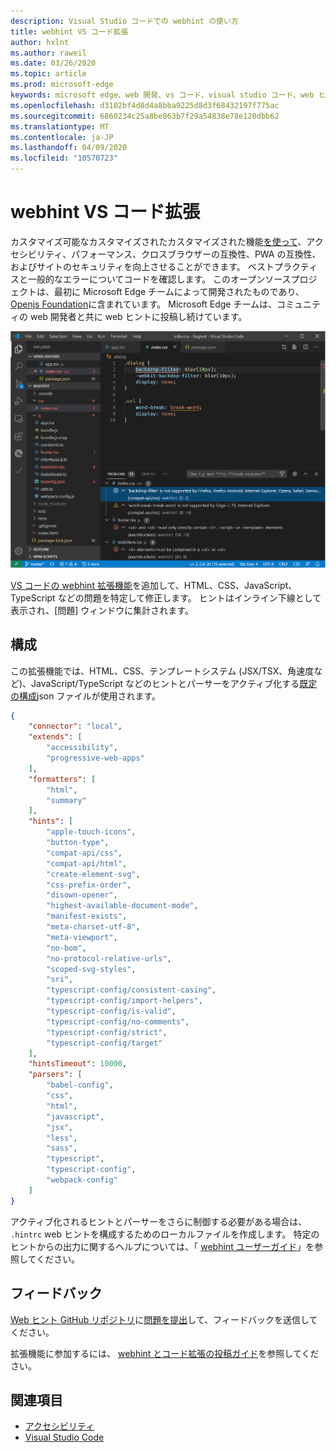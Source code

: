 ```yaml
---
description: Visual Studio コードでの webhint の使い方
title: webhint VS コード拡張
author: hxlnt
ms.author: raweil
ms.date: 03/26/2020
ms.topic: article
ms.prod: microsoft-edge
keywords: microsoft edge、web 開発、vs コード、visual studio コード、web ヒント
ms.openlocfilehash: d3102bf4d8d4a8bba9225d8d3f68432197f775ac
ms.sourcegitcommit: 6860234c25a8be863b7f29a54838e78e120dbb62
ms.translationtype: MT
ms.contentlocale: ja-JP
ms.lasthandoff: 04/09/2020
ms.locfileid: "10570723"
---
```

# webhint VS コード拡張

カスタマイズ可能なカスタマイズされたカスタマイズされた機能[を使って](https://webhint.io)、アクセシビリティ、パフォーマンス、クロスブラウザーの互換性、PWA の互換性、およびサイトのセキュリティを向上させることができます。 ベストプラクティスと一般的なエラーについてコードを確認します。 このオープンソースプロジェクトは、最初に Microsoft Edge チームによって開発されたものであり、 [Openjs Foundation](https://openjsf.org/)に含まれています。 Microsoft Edge チームは、コミュニティの web 開発者と共に web ヒントに投稿し続けています。

![Web ヒントとコード拡張のスクリーンショット](./media/webhint-extension.png)

[VS コードの webhint 拡張機能](https://marketplace.visualstudio.com/items?itemName=webhint.vscode-webhint)を追加して、HTML、CSS、JavaScript、TypeScript などの問題を特定して修正します。 ヒントはインライン下線として表示され、[問題] ウィンドウに集計されます。

## 構成

この拡張機能では、HTML、CSS、テンプレートシステム (JSX/TSX、角速度など)、JavaScript/TypeScript などのヒントとパーサーをアクティブ化する[既定の構成](https://github.com/webhintio/hint/blob/master/packages/configuration-development/index.json)json ファイルが使用されます。

```json
{
    "connector": "local",
    "extends": [
        "accessibility",
        "progressive-web-apps"
    ],
    "formatters": [
        "html",
        "summary"
    ],
    "hints": [
        "apple-touch-icons",
        "button-type",
        "compat-api/css",
        "compat-api/html",
        "create-element-svg",
        "css-prefix-order",
        "disown-opener",
        "highest-available-document-mode",
        "manifest-exists",
        "meta-charset-utf-8",
        "meta-viewport",
        "no-bom",
        "no-protocol-relative-urls",
        "scoped-svg-styles",
        "sri",
        "typescript-config/consistent-casing",
        "typescript-config/import-helpers",
        "typescript-config/is-valid",
        "typescript-config/no-comments",
        "typescript-config/strict",
        "typescript-config/target"
    ],
    "hintsTimeout": 10000,
    "parsers": [
        "babel-config",
        "css",
        "html",
        "javascript",
        "jsx",
        "less",
        "sass",
        "typescript",
        "typescript-config",
        "webpack-config"
    ]
}
```

アクティブ化されるヒントとパーサーをさらに制御する必要がある場合は、 `.hintrc` web ヒントを構成するためのローカルファイルを作成します。 特定のヒントからの出力に関するヘルプについては、「 [webhint ユーザーガイド](https://webhint.io/docs/user-guide/configuring-webhint/summary/)」を参照してください。

## フィードバック

[Web ヒント GitHub リポジトリ](https://github.com/webhintio/hint)に[問題を提出](https://github.com/webhintio/hint/issues/new)して、フィードバックを送信してください。 

拡張機能に参加するには、 [webhint とコード拡張の投稿ガイド](https://github.com/webhintio/hint/blob/master/packages/extension-vscode/CONTRIBUTING.md)を参照してください。

## 関連項目
  - [アクセシビリティ](/microsoft-edge/accessibility)
  - [Visual Studio Code](/microsoft-edge/visual-studio-code/)
